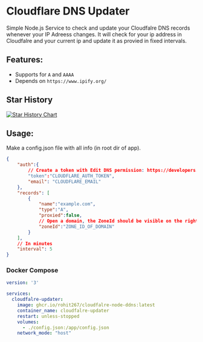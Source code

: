 # Cloudflare DNS Updater
Simple Node.js Service to check and update your Cloudfalre DNS records whenever your IP Adreess changes.
It will check for your ip address in Cloudfalre and your current ip and update it as provied in fixed intervals.

## Features:
- Supports for `A` and `AAAA`
- Depends on `https://www.ipify.org/`

## Star History

[![Star History Chart](https://api.star-history.com/svg?repos=rohit267/cloudflare-dns-updater&type=Date)](https://star-history.com/#rohit267/cloudflare-dns-updater&Date)


## Usage:
Make a config.json file with all info (in root dir of app).
```json
{
    "auth":{
        // Create a token with Edit DNS permission: https://developers.cloudflare.com/fundamentals/api/get-started/create-token/
        "token":"CLOUDFLARE_AUTH_TOKEN",
        "email": "CLOUDFLARE_EMAIL"
    },
    "records": [
        {
            "name":"example.com",
            "type":"A",
            "proxied":false,
            // Open a domain, the ZoneId should be visible on the right panel
            "zoneId":"ZONE_ID_OF_DOMAIN"
        }
    ],
    // In minutes
    "interval": 5
}
```
### Docker Compose
```yaml
version: '3'

services:
  cloudfalre-updater:
    image: ghcr.io/rohit267/cloudfalre-node-ddns:latest
    container_name: cloudfalre-updater
    restart: unless-stopped
    volumes:
      - ./config.json:/app/config.json
    network_mode: "host"

```
